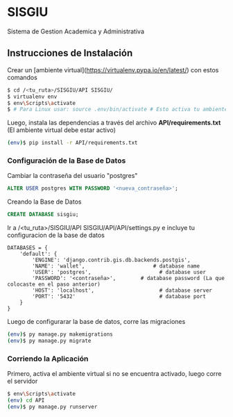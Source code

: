 # SISGIU
Sistema de Gestion Academica y Administrativa


##  Instrucciones de Instalación
Crear un \[ambiente virtual\](https://virtualenv.pypa.io/en/latest/) con estos comandos

```bash
$ cd /<tu_ruta>/SISGIU/API SISGIU/
$ virtualenv env
$ env\Scripts\activate
$ # Para Linux usar: source .env/bin/activate # Esto activa tu ambiente virtual

```

Luego, instala las dependencias a través del archivo **API/requirements.txt** (El ambiente virtual debe estar activo)

  
```bash
(env)$ pip install -r API/requirements.txt

```

### Configuración de la Base de Datos

Cambiar la contraseña del usuario "postgres"

```SQL
ALTER USER postgres WITH PASSWORD '<nueva_contraseña>';

```

Creando la Base de Datos
```SQL
CREATE DATABASE sisgiu;

```

Ir a /<tu_ruta>/SISGIU/API SISGIU/API/API/settings.py e incluye tu configuracion de la base de datos

```
DATABASES = {
    'default': {
        'ENGINE': 'django.contrib.gis.db.backends.postgis',
        'NAME': 'wallet',                      # database name
        'USER': 'postgres',                      # database user
        'PASSWORD': '<contraseña>',        # database password (La que colocaste en el paso anterior)
        'HOST': 'localhost',                     # database server
        'PORT': '5432'                           # database port
    }
}

```

Luego de configurarar la base de datos, corre las migraciones

```bash
(env)$ py manage.py makemigrations
(env)$ py manage.py migrate

```

### Corriendo la Aplicación
Primero, activa el ambiente virtual si no se encuentra activado, luego corre el servidor

```bash
$ env\Scripts\activate
(env) cd API
(env)$ py manage.py runserver

```

